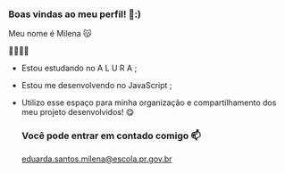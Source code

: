 ### Boas vindas ao meu perfil! 💙:)

Meu nome é Milena 😽 

💫🌼✨🤎

- Estou estudando no A L U R A ;
- Estou me desenvolvendo no JavaScript ;
- Utilizo esse espaço para minha organização e compartilhamento dos meu projeto desenvolvidos! 😋

  ### Você pode entrar em contado comigo 📫

  eduarda.santos.milena@escola.pr.gov.br


